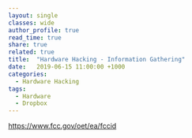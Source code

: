 ```yaml
---
layout: single
classes: wide
author_profile: true
read_time: true
share: true
related: true
title:  "Hardware Hacking - Information Gathering"
date:   2019-06-15 11:00:00 +1000
categories:
  - Hardware Hacking
tags:
  - Hardware
  - Dropbox
---
```


https://www.fcc.gov/oet/ea/fccid
